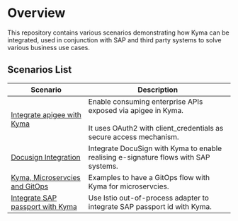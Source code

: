 # Overview

This repository contains various scenarios demonstrating how Kyma can be integrated, used in conjunction with SAP and third party systems to solve various business use cases.

## Scenarios List

| Scenario                                                                                                                    | Description                                                                                                                              |
|-----------------------------------------------------------------------------------------------------------------------------|------------------------------------------------------------------------------------------------------------------------------------------|
| [Integrate apigee with Kyma](apigee/README.md)                                                                              | Enable consuming enterprise APIs exposed via apigee in Kyma. <br> <br>It uses OAuth2 with client_credentials as secure access mechanism. |
| [Docusign Integration](https://github.com/abbi-gaurav/prototype-docusign-kyma)                                              | Integrate DocuSign with Kyma to enable realising e-signature flows with SAP systems.                                                     |
| [Kyma, Microservcies and GitOps](https://github.com/abbi-gaurav/kyma-gitops)                                                | Examples to have a GitOps flow with Kyma for microservcies.                                                                              |
| [Integrate SAP passport with Kyma](https://github.com/abbi-gaurav/istio/tree/kyma-auth-adapter/mixer/adapter/mygrpcadapter) | Use Istio out-of-process adapter to integrate SAP passport id with Kyma.                                                                                                                                         |

